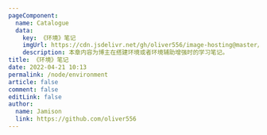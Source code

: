 ```yaml
---
pageComponent:
  name: Catalogue
  data:
    key: 《环境》笔记
    imgUrl: https://cdn.jsdelivr.net/gh/oliver556/image-hosting@master/20220225133159.38bse8qkhfu0.webp
    description: 本章内容为博主在搭建环境或者环境辅助增强时的学习笔记。
title: 《环境》笔记
date: 2022-04-21 10:13
permalink: /node/environment
article: false
comment: false
editLink: false
author:
  name: Jamison
  link: https://github.com/oliver556
---
```

